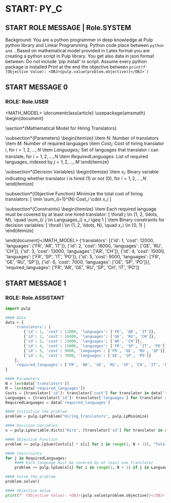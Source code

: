 # START: PY_C 
## START ROLE MESSAGE | Role.SYSTEM 
Background: You are a python programmer in deep knowledge at Pulp python library and Linear Programming. Python code place between ```python and ```. Based on mathematical model provided in Latex format you are creating a python script in Pulp library. You get also data in json format between: <DATA></DATA> Do not include 'pip install' in script. Assume every python package is installed Print at the end the objective between <OBJ></OBJ> `print(f' (Objective Value): <OBJ>{pulp.value(problem.objective)}</OBJ>')` 
## START MESSAGE 0 
### ROLE: Role.USER
<MATH_MODEL>
\documentclass{article}
\usepackage{amsmath}
\begin{document}

\section*{Mathematical Model for Hiring Translators}

\subsection*{Parameters}
\begin{itemize}
    \item $N$: Number of translators
    \item $M$: Number of required languages
    \item $Cost_i$: Cost of hiring translator $i$, for $i = 1, 2, \ldots, N$
    \item $Languages_i$: Set of languages that translator $i$ can translate, for $i = 1, 2, \ldots, N$
    \item $RequiredLanguages$: List of required languages, indexed by $j = 1, 2, \ldots, M$
\end{itemize}

\subsection*{Decision Variables}
\begin{itemize}
    \item $x_i$: Binary variable indicating whether translator $i$ is hired (1) or not (0), for $i = 1, 2, \ldots, N$
\end{itemize}

\subsection*{Objective Function}
Minimize the total cost of hiring translators:
\[
\min \sum_{i=1}^{N} Cost_i \cdot x_i
\]

\subsection*{Constraints}
\begin{itemize}
    \item Each required language must be covered by at least one hired translator:
    \[
    \forall j \in \{1, 2, \ldots, M\}, \quad \sum_{i: j \in Languages_i} x_i \geq 1
    \]
    \item Binary constraints for decision variables:
    \[
    \forall i \in \{1, 2, \ldots, N\}, \quad x_i \in \{0, 1\}
    \]
\end{itemize}

\end{document}</MATH_MODEL>
<DATA>
{'translators': [{'id': 1, 'cost': 12000, 'languages': ['FR', 'AR', 'IT']}, {'id': 2, 'cost': 16000, 'languages': ['GE', 'RU', 'CH']}, {'id': 3, 'cost': 13000, 'languages': ['AR', 'CH']}, {'id': 4, 'cost': 15000, 'languages': ['FR', 'SP', 'IT', 'PO']}, {'id': 5, 'cost': 9000, 'languages': ['FR', 'GE', 'RU', 'SP']}, {'id': 6, 'cost': 7000, 'languages': ['GE', 'SP', 'PO']}], 'required_languages': ['FR', 'AR', 'GE', 'RU', 'SP', 'CH', 'IT', 'PO']}</DATA>


## START MESSAGE 1 
### ROLE: Role.ASSISTANT
```python
import pulp

#### Data
data = {
    'translators': [
        {'id': 1, 'cost': 12000, 'languages': ['FR', 'AR', 'IT']},
        {'id': 2, 'cost': 16000, 'languages': ['GE', 'RU', 'CH']},
        {'id': 3, 'cost': 13000, 'languages': ['AR', 'CH']},
        {'id': 4, 'cost': 15000, 'languages': ['FR', 'SP', 'IT', 'PO']},
        {'id': 5, 'cost': 9000, 'languages': ['FR', 'GE', 'RU', 'SP']},
        {'id': 6, 'cost': 7000, 'languages': ['GE', 'SP', 'PO']}
    ],
    'required_languages': ['FR', 'AR', 'GE', 'RU', 'SP', 'CH', 'IT', 'PO']
}

#### Parameters
N = len(data['translators'])
M = len(data['required_languages'])
Costs = {translator['id']: translator['cost'] for translator in data['translators']}
Languages = {translator['id']: translator['languages'] for translator in data['translators']}
RequiredLanguages = data['required_languages']

#### Initialize the problem
problem = pulp.LpProblem("Hiring_Translators", pulp.LpMinimize)

#### Decision Variables
x = pulp.LpVariable.dicts("Hire", [translator['id'] for translator in data['translators']], cat='Binary')

#### Objective Function
problem += pulp.lpSum(Costs[i] * x[i] for i in range(1, N + 1)), "Total Hiring Cost"

#### Constraints
for j in RequiredLanguages:
    #### Each language must be covered by at least one translator
    problem += pulp.lpSum(x[i] for i in range(1, N + 1) if j in Languages[i]) >= 1, f"Cover_{j}"

#### Solve the problem
problem.solve()

#### Objective Value
print(f' (Objective Value): <OBJ>{pulp.value(problem.objective)}</OBJ>')
```

